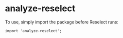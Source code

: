 # analyze-reselect

To use, simply import the package before Reselect runs:
```
import 'analyze-reselect';
```
